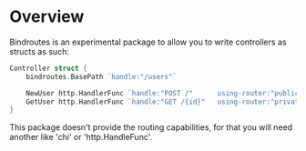 # Overview

Bindroutes is an experimental package to allow you to write controllers as structs as
such:

```go
Controller struct {
    bindroutes.BasePath `handle:"/users"`

    NewUser http.HandlerFunc `handle:"POST /"      using-router:"public"`
    GetUser http.HandlerFunc `handle:"GET /{id}"   using-router:"private"`
}
```

This package doesn't provide the routing capabilities, for that you will need another
like 'chi' or 'http.HandleFunc'.

